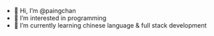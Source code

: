 - 👋 Hi, I’m @paingchan
- 👀 I’m interested in programming
- 🌱 I’m currently learning chinese language & full stack development

<!---
paingchan/paingchan is a ✨ special ✨ repository because its `README.md` (this file) appears on your GitHub profile.
You can click the Preview link to take a look at your changes.
--->
